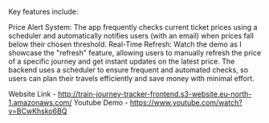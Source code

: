 
Key features include:

Price Alert System: The app frequently checks current ticket prices using a scheduler and automatically notifies users (with an email) when prices fall below their chosen threshold.
Real-Time Refresh: Watch the demo as I showcase the "refresh" feature, allowing users to manually refresh the price of a specific journey and get instant updates on the latest price.
The backend uses a scheduler to ensure frequent and automated checks, so users can plan their travels efficiently and save money with minimal effort.



Website Link - http://train-journey-tracker-frontend.s3-website.eu-north-1.amazonaws.com/
Youtube Demo - https://www.youtube.com/watch?v=BCwKhsko6BQ
